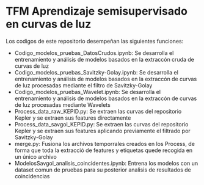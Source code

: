 # TFM Aprendizaje semisupervisado en curvas de luz

Los codigos de este repositorio desempeñan las siguientes funciones:
- Codigo_modelos_pruebas_DatosCrudos.ipynb: Se desarrolla el entrenamiento y análisis de modelos basados en la extraccón cruda de curvas de luz
- Codigo_modelos_pruebas_Savitzky-Golay.ipynb: Se desarrolla el entrenamiento y análisis de modelos basados en la extraccón de curvas de luz procesadas mediante el filtro de Savitzky-Golay
- Codigo_modelos_pruebas_Wavelet.ipynb: Se desarrolla el entrenamiento y análisis de modelos basados en la extraccón de curvas de luz procesadas mediante Wavelets
- Process_data_raw_KEPID.py: Se extraen las curvas del repositorio Kepler y se extraen sus features directamente
- Process_data_savgol_KEPID.py: Se extraen las curvas del repositorio Kepler y se extraen sus features aplicando previamente el filtrado por Savitzky-Golay
- merge.py: Fusiona los archivos temporrales creados en los Process, de forma que toda la extracció de features y etiquetas quede recogida en un único archivo
- ModelosSavgol_analisis_coincidentes.ipynb: Entrena los modelos con un dataset comun de pruebas para su posterior analisis de resultados de coincidencias
